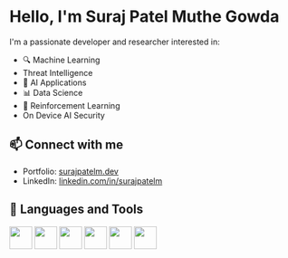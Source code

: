 # Hello, I'm Suraj Patel Muthe Gowda

I'm a passionate developer and researcher interested in:

- 🔍 Machine Learning
- Threat Intelligence
- 🤖 AI Applications
- 📊 Data Science
- 🧠 Reinforcement Learning
- On Device AI Security


## 📫 Connect with me
- Portfolio: [surajpatelm.dev](https://surajpatelm.github.io/home/#projects)
- LinkedIn: [linkedin.com/in/surajpatelm](https://www.linkedin.com/in/suraj-patel-m-9460b41b2/)

## 🚀 Languages and Tools

<p>
  <img src="https://cdn.jsdelivr.net/gh/devicons/devicon/icons/python/python-original.svg" height="40" />
  <img src="https://cdn.jsdelivr.net/gh/devicons/devicon/icons/javascript/javascript-original.svg" height="40" />
  <img src="https://cdn.jsdelivr.net/gh/devicons/devicon/icons/react/react-original.svg" height="40" />
  <img src="https://cdn.jsdelivr.net/gh/devicons/devicon/icons/docker/docker-original.svg" height="40" />
  <img src="https://cdn.jsdelivr.net/gh/devicons/devicon/icons/tensorflow/tensorflow-original.svg" height="40" />
  <img src="https://cdn.jsdelivr.net/gh/devicons/devicon/icons/git/git-original.svg" height="40" />
</p>


